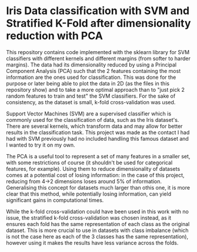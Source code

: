 # Iris Data classification with SVM and Stratified K-Fold after dimensionality reduction with PCA
This repository contains code implemented with the sklearn library for SVM classifiers with different kernels and different margins (from softer to harder margins). The data had its dimensionality reduced by using a Principal Component Analysis (PCA) such that the 2 features containing the most information are the ones used for classification. This was done for the purpose or later being able to plot the data in 2D (as the files in this repository show) and to take a more optimal approach than to "just pick 2 random features to train and test" the SVM classifiers. For the sake of consistency, as the dataset is small, k-fold cross-validation was used. 


Support Vector Machines (SVM) are a supervised classifier which is commonly used for the classification of data, such as the Iris dataset's. There are several kernels, which transform data and may allow for better results in the classification task. This project was made as the contact I had had with SVM previously had no included handling this famous dataset and I wanted to try it on my own.


The PCA is a useful tool to represent a set of many features in a smaller set, with some restrictions of course (it shouldn't be used for categorical features, for example). Using them to reduce dimensionality of datasets comes at a potential cost of losing information: in the case of this project, reducing from 4->2 dimensions loses around 5% of information. Generalising this concept for datasets much larger than othis one, it is more clear that this method, while potentially losing information, can yield significant gains in computational times.


While the k-fold cross-validation could have been used in this work with no issue, the stratified k-fold cross-validation was chosen instead, as it ensures each fold has the same representation of each class as the original dataset. This is more crucial to use in datasets with class imbalance (which is not the case here as each of the 3 classes has the same representation), however using it makes the results have less variance across the folds.